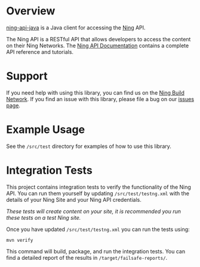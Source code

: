Overview
========

[ning-api-java][1] is a Java client for accessing the [Ning][2] API.

The Ning API is a RESTful API that allows developers to access the content on
their Ning Networks. The [Ning API Documentation][3] contains a complete API
reference and tutorials.


Support
=======

If you need help with using this library, you can find us on the [Ning Build
Network][4]. If you find an issue with this library, please file a bug on our
[issues page][5].

Example Usage
=============

See the `/src/test` directory for examples of how to use this library.


Integration Tests
=================

This project contains integration tests to verify the functionality of the
Ning API. You can run them yourself by updating `/src/test/testng.xml` with the
details of your Ning Site and your Ning API credentials.

*These tests will create content on your site, it is recommended you run these
tests on a test Ning site.*

Once you have updated `/src/test/testng.xml` you can run the tests using:

	mvn verify

This command will build, package, and run the integration tests. You can find
a detailed report of the results in `/target/failsafe-reports/`.


[1]: https://github.com/ning/ning-api-java
[2]: http://www.ning.com/
[3]: http://developer.ning.com/
[4]: http://build.ning.com/
[5]: https://github.com/ning/ning-api-java/issues
